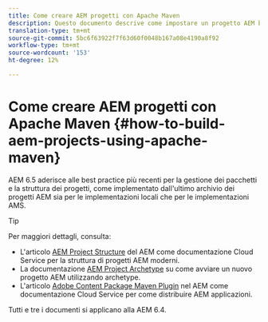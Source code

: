 ```yaml
---
title: Come creare AEM progetti con Apache Maven
description: Questo documento descrive come impostare un progetto AEM basato su Apache Maven
translation-type: tm+mt
source-git-commit: 5bc6f63922f7f63d60f0048b167a08e4190a8f92
workflow-type: tm+mt
source-wordcount: '153'
ht-degree: 12%

---
```



# Come creare AEM progetti con Apache Maven {#how-to-build-aem-projects-using-apache-maven}

AEM 6.5 aderisce alle best practice più recenti per la gestione dei pacchetti e la struttura dei progetti, come implementato dall&#39;ultimo archivio dei progetti AEM sia per le implementazioni locali che per le implementazioni AMS.

>[!TIP]
>
>Per maggiori dettagli, consulta:
>
>* L&#39;articolo [AEM Project Structure](https://docs.adobe.com/content/help/it-IT/experience-manager-cloud-service/implementing/developing/aem-project-content-package-structure.html) del AEM come documentazione Cloud Service per la struttura di progetti AEM moderni.
>* La documentazione [AEM Project Archetype](https://docs.adobe.com/content/help/it-IT/experience-manager-core-components/using/developing/archetype/overview.html) su come avviare un nuovo progetto AEM utilizzando archetype.
>* L&#39;articolo [ Adobe Content Package Maven Plugin](https://experienceleague.adobe.com/docs/experience-manager-cloud-service/implementing/developer-tools/maven-plugin.html?lang=en#developer-tools) nel AEM come documentazione Cloud Service per come distribuire AEM applicazioni.

>
>
Tutti e tre i documenti si applicano alla AEM 6.4.
